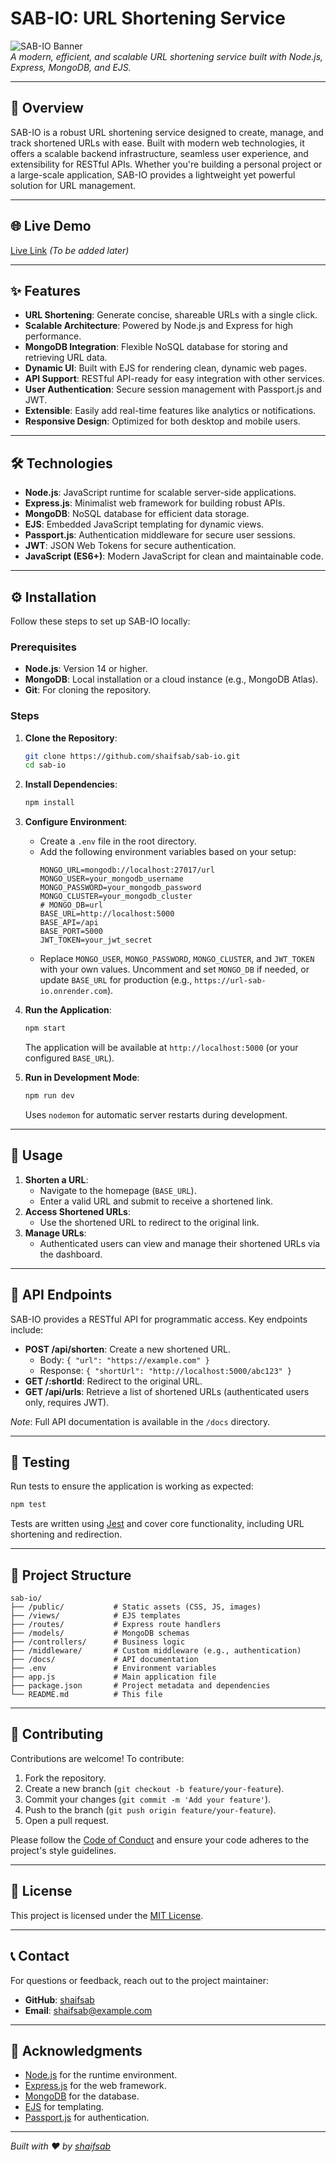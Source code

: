 # SAB-IO: URL Shortening Service

![SAB-IO Banner](https://i.ibb.co/vvDDkmZm/Untitled-1.jpg)  
*A modern, efficient, and scalable URL shortening service built with Node.js, Express, MongoDB, and EJS.*

---

## 📖 Overview

SAB-IO is a robust URL shortening service designed to create, manage, and track shortened URLs with ease. Built with modern web technologies, it offers a scalable backend infrastructure, seamless user experience, and extensibility for RESTful APIs. Whether you're building a personal project or a large-scale application, SAB-IO provides a lightweight yet powerful solution for URL management.

---

## 🌐 Live Demo

[Live Link](#) *(To be added later)*

---

## ✨ Features

- **URL Shortening**: Generate concise, shareable URLs with a single click.
- **Scalable Architecture**: Powered by Node.js and Express for high performance.
- **MongoDB Integration**: Flexible NoSQL database for storing and retrieving URL data.
- **Dynamic UI**: Built with EJS for rendering clean, dynamic web pages.
- **API Support**: RESTful API-ready for easy integration with other services.
- **User Authentication**: Secure session management with Passport.js and JWT.
- **Extensible**: Easily add real-time features like analytics or notifications.
- **Responsive Design**: Optimized for both desktop and mobile users.

---

## 🛠️ Technologies

- **Node.js**: JavaScript runtime for scalable server-side applications.
- **Express.js**: Minimalist web framework for building robust APIs.
- **MongoDB**: NoSQL database for efficient data storage.
- **EJS**: Embedded JavaScript templating for dynamic views.
- **Passport.js**: Authentication middleware for secure user sessions.
- **JWT**: JSON Web Tokens for secure authentication.
- **JavaScript (ES6+)**: Modern JavaScript for clean and maintainable code.

---

## ⚙️ Installation

Follow these steps to set up SAB-IO locally:

### Prerequisites
- **Node.js**: Version 14 or higher.
- **MongoDB**: Local installation or a cloud instance (e.g., MongoDB Atlas).
- **Git**: For cloning the repository.

### Steps
1. **Clone the Repository**:
   ```bash
   git clone https://github.com/shaifsab/sab-io.git
   cd sab-io
   ```

2. **Install Dependencies**:
   ```bash
   npm install
   ```

3. **Configure Environment**:
   - Create a `.env` file in the root directory.
   - Add the following environment variables based on your setup:
     ```env
     MONGO_URL=mongodb://localhost:27017/url
     MONGO_USER=your_mongodb_username
     MONGO_PASSWORD=your_mongodb_password
     MONGO_CLUSTER=your_mongodb_cluster
     # MONGO_DB=url
     BASE_URL=http://localhost:5000
     BASE_API=/api
     BASE_PORT=5000
     JWT_TOKEN=your_jwt_secret
     ```
   - Replace `MONGO_USER`, `MONGO_PASSWORD`, `MONGO_CLUSTER`, and `JWT_TOKEN` with your own values. Uncomment and set `MONGO_DB` if needed, or update `BASE_URL` for production (e.g., `https://url-sab-io.onrender.com`).

4. **Run the Application**:
   ```bash
   npm start
   ```
   The application will be available at `http://localhost:5000` (or your configured `BASE_URL`).

5. **Run in Development Mode**:
   ```bash
   npm run dev
   ```
   Uses `nodemon` for automatic server restarts during development.

---

## 🚀 Usage

1. **Shorten a URL**:
   - Navigate to the homepage (`BASE_URL`).
   - Enter a valid URL and submit to receive a shortened link.
2. **Access Shortened URLs**:
   - Use the shortened URL to redirect to the original link.
3. **Manage URLs**:
   - Authenticated users can view and manage their shortened URLs via the dashboard.

---

## 📡 API Endpoints

SAB-IO provides a RESTful API for programmatic access. Key endpoints include:

- **POST /api/shorten**: Create a new shortened URL.
  - Body: `{ "url": "https://example.com" }`
  - Response: `{ "shortUrl": "http://localhost:5000/abc123" }`
- **GET /:shortId**: Redirect to the original URL.
- **GET /api/urls**: Retrieve a list of shortened URLs (authenticated users only, requires JWT).

*Note*: Full API documentation is available in the `/docs` directory.

---

## 🧪 Testing

Run tests to ensure the application is working as expected:

```bash
npm test
```

Tests are written using [Jest](https://jestjs.io/) and cover core functionality, including URL shortening and redirection.

---

## 📂 Project Structure

```plaintext
sab-io/
├── /public/           # Static assets (CSS, JS, images)
├── /views/            # EJS templates
├── /routes/           # Express route handlers
├── /models/           # MongoDB schemas
├── /controllers/      # Business logic
├── /middleware/       # Custom middleware (e.g., authentication)
├── /docs/             # API documentation
├── .env               # Environment variables
├── app.js             # Main application file
├── package.json       # Project metadata and dependencies
└── README.md          # This file
```

---

## 🤝 Contributing

Contributions are welcome! To contribute:

1. Fork the repository.
2. Create a new branch (`git checkout -b feature/your-feature`).
3. Commit your changes (`git commit -m 'Add your feature'`).
4. Push to the branch (`git push origin feature/your-feature`).
5. Open a pull request.

Please follow the [Code of Conduct](CODE_OF_CONDUCT.md) and ensure your code adheres to the project's style guidelines.

---

## 📜 License

This project is licensed under the [MIT License](LICENSE).

---

## 📞 Contact

For questions or feedback, reach out to the project maintainer:

- **GitHub**: [shaifsab](https://github.com/shaifsab)
- **Email**: shaifsab@example.com

---

## 🌟 Acknowledgments

- [Node.js](https://nodejs.org/) for the runtime environment.
- [Express.js](https://expressjs.com/) for the web framework.
- [MongoDB](https://www.mongodb.com/) for the database.
- [EJS](https://ejs.co/) for templating.
- [Passport.js](http://www.passportjs.org/) for authentication.

---

*Built with ❤️ by [shaifsab](https://github.com/shaifsab)*
